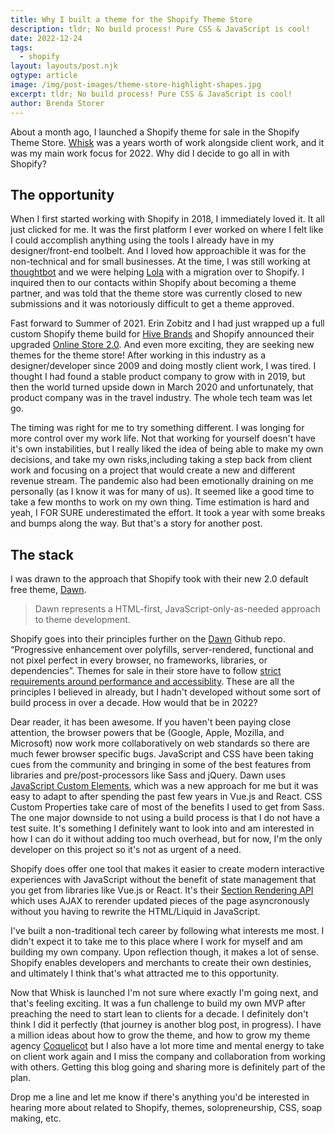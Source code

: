 ```yaml
---
title: Why I built a theme for the Shopify Theme Store
description: tldr; No build process! Pure CSS & JavaScript is cool!
date: 2022-12-24
tags:
  - shopify
layout: layouts/post.njk
ogtype: article
image: /img/post-images/theme-store-highlight-shapes.jpg
excerpt: tldr; No build process! Pure CSS & JavaScript is cool!
author: Brenda Storer
---
```


About a month ago, I launched a Shopify theme for sale in the Shopify Theme Store. <a href="https://themes.shopify.com/themes/whisk/styles/soft" target="_blank" rel="noopener">Whisk</a> was a years worth of work alongside client work, and it was my main work focus for 2022. Why did I decide to go all in with Shopify?

## The opportunity

When I first started working with Shopify in 2018, I immediately loved it. It all just clicked for me. It was the first platform I ever worked on where I felt like I could accomplish anything using the tools I already have in my designer/front-end toolbelt. And I loved how approachible it was for the non-technical and for small businesses. At the time, I was still working at <a href="https://thoughtbot.com/" target="_blank" rel="noopener">thoughtbot</a> and we were helping <a href="https://mylola.com/" target="_blank" rel="noopener">Lola</a> with a migration over to Shopify. I inquired then to our contacts within Shopify about becoming a theme partner, and was told that the theme store was currently closed to new submissions and it was notoriously difficult to get a theme approved.

Fast forward to Summer of 2021. Erin Zobitz and I had just wrapped up a full custom Shopify theme build for <a href="https://hivebrands.com/" target="_blank" rel="noopener">Hive Brands</a> and Shopify announced their upgraded <a href="https://www.shopify.com/partners/blog/shopify-online-store" target="_blank" rel="noopener">Online Store 2.0</a>. And even more exciting, they are seeking new themes for the theme store! After working in this industry as a designer/developer since 2009 and doing mostly client work, I was tired. I thought I had found a stable product company to grow with in 2019, but then the world turned upside down in March 2020 and unfortunately, that product company was in the travel industry. The whole tech team was let go.

The timing was right for me to try something different. I was longing for more control over my work life. Not that working for yourself doesn't have it's own instabilities, but I really liked the idea of being able to make my own decisions, and take my own risks,including taking a step back from client work and focusing on a project that would create a new and different revenue stream. The pandemic also had been emotionally draining on me personally (as I know it was for many of us). It seemed like a good time to take a few months to work on my own thing. Time estimation is hard and yeah, I FOR SURE underestimated the effort. It took a year with some breaks and bumps along the way. But that's a story for another post.

## The stack
I was drawn to the approach that Shopify took with their new 2.0 default free theme, <a href="https://github.com/shopify/dawn" target="_blank" rel="noopener">Dawn</a>. 

> Dawn represents a HTML-first, JavaScript-only-as-needed approach to theme development.

Shopify goes into their principles further on the <a href="https://themes.shopify.com/themes/dawn/styles/default/preview" target="_blank" rel="noopener">Dawn</a> Github repo. &ldquo;Progressive enhancement over polyfills, server-rendered, functional and not pixel perfect in every browser, no frameworks, libraries, or dependencies&rdquo;. Themes for sale in their store have to follow <a href="https://shopify.dev/themes/store" target="_blank" rel="noopener">strict requirements around performance and accessiblity</a>. These are all the principles I believed in already, but I hadn't developed without some sort of build process in over a decade. How would that be in 2022?

Dear reader, it has been awesome. If you haven't been paying close attention, the browser powers that be (Google, Apple, Mozilla, and Microsoft) now work more collaboratively on web standards so there are much fewer browser specific bugs. JavaScript and CSS have been taking cues from the community and bringing in some of the best features from libraries and pre/post-processors like Sass and jQuery. Dawn uses <a href="https://developer.mozilla.org/en-US/docs/Web/Web_Components/Using_custom_elements" target="_blank" rel="noopener">JavaScript Custom Elements</a>, which was a new approach for me but it was easy to adapt to after spending the past few years in Vue.js and React. <a ref="https://developer.mozilla.org/en-US/docs/Web/CSS/--*" target="_blank" rel="noopener">CSS Custom Properties</a> take care of most of the benefits I used to get from Sass. The one major downside to not using a build process is that I do not have a test suite. It's something I definitely want to look into and am interested in how I can do it without adding too much overhead, but for now, I'm the only developer on this project so it's not as urgent of a need.

Shopify does offer one tool that makes it easier to create modern interactive experiences with JavaScript without the benefit of state management that you get from libraries like Vue.js or React. It's their <a href="https://shopify.dev/api/section-rendering" target="_blank" rel="noopener">Section Rendering API</a> which uses AJAX to rerender updated pieces of the page asyncronously without you having to rewrite the HTML/Liquid in JavaScript.

I've built a non-traditional tech career by following what interests me most. I didn't expect it to take me to this place where I work for myself and am building my own company. Upon reflection though, it makes a lot of sense. Shopify enables developers and merchants to create their own destinies, and ultimately I think that's what attracted me to this opportunity.

Now that Whisk is launched I'm not sure where exactly I'm going next, and that's feeling exciting. It was a fun challenge to build my own MVP after preaching the need to start lean to clients for a decade. I definitely don't think I did it perfectly (that journey is another blog post, in progress). I have a million ideas about how to grow the theme, and how to grow my theme agency <a href="https://coquelicot.io/" target="_blank" rel="noopener">Coquelicot</a> but I also have a lot more time and mental energy to take on client work again and I miss the company and collaboration from working with others. Getting this blog going and sharing more is definitely part of the plan.

Drop me a line and let me know if there's anything you'd be interested in hearing more about related to Shopify, themes, solopreneurship, CSS, soap making, etc.
